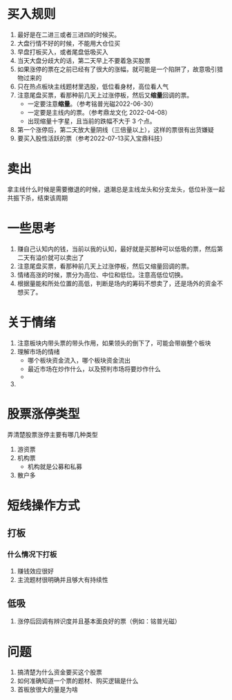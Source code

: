 # 买入规则
1. 最好是在二进三或者三进四的时候买。
2. 大盘行情不好的时候，不能用大仓位买
3. 早盘打板买入，或者尾盘低吸买入
4. 当天大盘分歧大的话，第二天早上不要着急买股票
5. 如果涨停的票在之前已经有了很大的涨幅，就可能是一个陷阱了，故意吸引猎物过来的
6. 只在热点板块主线题材里选股，低位看身材，高位看人气
7. 注意尾盘买票，看那种前几天上过涨停板，然后又**缩量**回调的票。
	- 一定要注意**缩量**。（参考铭普光磁2022-06-30）
	- 一定要是主线内的票。（参考鼎龙文化 2022-04-08）
	- 出现缩量十字星，且当前的跌幅不大于 3 个点。
8. 第一个涨停后，第二天放大量阴线（三倍量以上），这样的票很有出货嫌疑
9. 要买入股性活跃的票（参考2022-07-13买入宝鼎科技）

# 卖出
拿主线什么时候是需要撤退的时候，退潮总是主线龙头和分支龙头，低位补涨一起共振下杀，结束该周期

# 一些思考
1. 赚自己认知内的钱，当前以我的认知，最好就是买那种可以低吸的票，然后第二天有溢价就可以卖出了
2. 注意尾盘买票，看那种前几天上过涨停板，然后又缩量回调的票。
3. 情绪高涨的时候，票分为高位、中位和低位。注意高低位切换。
4. 根据量能和所处位置的高低，判断是场内的筹码不想卖了，还是场外的资金不想买了。

# 关于情绪
1. 注意板块内带头票的带头作用，如果领头的倒下了，可能会带崩整个板块
2. 理解市场的情绪
	- 哪个板块资金流入，哪个板块资金流出
	- 最近市场在炒作什么，以及预判市场将要炒作什么
	- 
1. 
# 股票涨停类型
弄清楚股票涨停主要有哪几种类型
1. 游资票
2. 机构票
	- 机构就是公募和私募
1. 散户多

# 短线操作方式
## 打板
### 什么情况下打板
1. 赚钱效应很好
2. 主流题材很明确并且够大有持续性

## 低吸
1. 涨停后回调有辨识度并且基本面良好的票（例如：铭普光磁）

# 问题
1. 搞清楚为什么资金要买这个股票
2. 如何准确知道一个票的题材、购买逻辑是什么
3. 首板放很大的量是为啥
